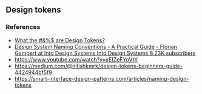 ## Design tokens

### References

- [What the #&%$ are Design Tokens?](https://www.youtube.com/watch?v=wtTstdiBuUk)
- [ Design System Naming Conventions - A Practical Guide - Florian Gampert at Into Design Systems
Into Design Systems
8.23K subscribers
](https://www.youtube.com/watch?v=w2LFfOtPsoc&t=990s)
- https://www.youtube.com/watch?v=xEIZeFYoVtY
- https://medium.com/@nitishkmrk/design-tokens-beginners-guide-4424944bf5f9
- https://smart-interface-design-patterns.com/articles/naming-design-tokens

